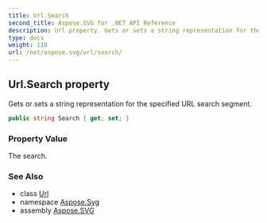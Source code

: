 ```yaml
---
title: Url.Search
second_title: Aspose.SVG for .NET API Reference
description: Url property. Gets or sets a string representation for the specified URL search segment
type: docs
weight: 110
url: /net/aspose.svg/url/search/
---
```

## Url.Search property

Gets or sets a string representation for the specified URL search segment.

```csharp
public string Search { get; set; }
```

### Property Value

The search.

### See Also

* class [Url](../)
* namespace [Aspose.Svg](../../url/)
* assembly [Aspose.SVG](../../../)

